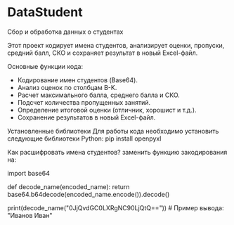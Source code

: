# DataStudent
Сбор и обработка данных о студентах

Этот проект кодирует имена студентов, анализирует оценки, пропуски, средний балл, СКО и сохраняет результат в новый Excel-файл.  

 Основные функции кода:
- Кодирование имен студентов (Base64).
- Анализ оценок по столбцам B-K.
- Расчет максимального балла, среднего балла и СКО.
- Подсчет количества пропущенных занятий.
- Определение итоговой оценки (отличник, хорошист и т.д.).
- Сохранение результатов в новый Excel-файл.


Установленные библиотеки
Для работы кода необходимо установить следующие библиотеки Python:
pip install openpyxl


Как расшифровать имена студентов?
заменить функцию закодирования на:

import base64

def decode_name(encoded_name):
    return base64.b64decode(encoded_name.encode()).decode()

print(decode_name("0JjQvdGC0LXRgNC90LjQtQ=="))  # Пример вывода: "Иванов Иван"
